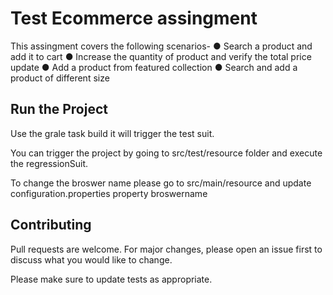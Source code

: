 # Test Ecommerce assingment

This assingment covers the following scenarios-
● Search a product and add it to cart
● Increase the quantity of product and verify the total price update
● Add a product from featured collection
● Search and add a product of different size


## Run the Project


Use the grale task build it will trigger the test suit.

You can trigger the project by going to src/test/resource folder and execute the regressionSuit.

To change the broswer name please go to src/main/resource and update configuration.properties property broswername



## Contributing
Pull requests are welcome. For major changes, please open an issue first to discuss what you would like to change.

Please make sure to update tests as appropriate.

